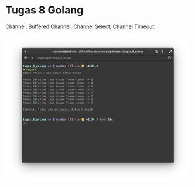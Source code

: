 # Tugas 8 Golang

Channel, Buffered Channel, Channel Select, Channel Timeout.

![tugas8](screen/tugas8.png)
